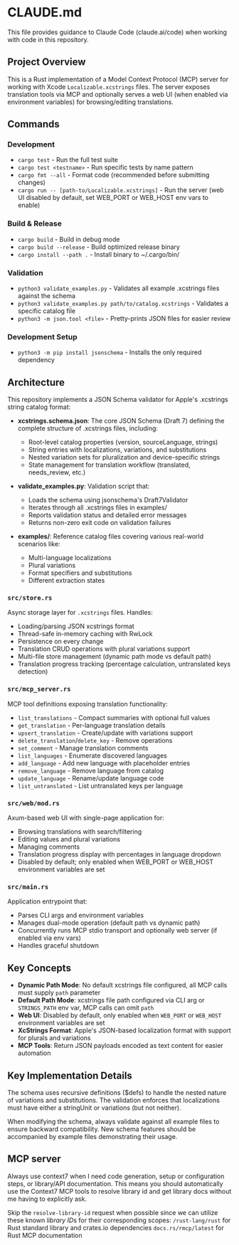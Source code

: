 # CLAUDE.md

This file provides guidance to Claude Code (claude.ai/code) when working with code in this repository.

## Project Overview

This is a Rust implementation of a Model Context Protocol (MCP) server for working with Xcode `Localizable.xcstrings` files. The server exposes translation tools via MCP and optionally serves a web UI (when enabled via environment variables) for browsing/editing translations.

## Commands

### Development

- `cargo test` - Run the full test suite
- `cargo test <testname>` - Run specific tests by name pattern
- `cargo fmt --all` - Format code (recommended before submitting changes)
- `cargo run -- [path-to/Localizable.xcstrings]` - Run the server (web UI disabled by default, set WEB_PORT or WEB_HOST env vars to enable)

### Build & Release

- `cargo build` - Build in debug mode
- `cargo build --release` - Build optimized release binary
- `cargo install --path .` - Install binary to ~/.cargo/bin/

### Validation

- `python3 validate_examples.py` - Validates all example .xcstrings files against the schema
- `python3 validate_examples.py path/to/catalog.xcstrings` - Validates a specific catalog file
- `python3 -m json.tool <file>` - Pretty-prints JSON files for easier review

### Development Setup

- `python3 -m pip install jsonschema` - Installs the only required dependency

## Architecture

This repository implements a JSON Schema validator for Apple's .xcstrings string catalog format:

- **xcstrings.schema.json**: The core JSON Schema (Draft 7) defining the complete structure of .xcstrings files, including:
  - Root-level catalog properties (version, sourceLanguage, strings)
  - String entries with localizations, variations, and substitutions
  - Nested variation sets for pluralization and device-specific strings
  - State management for translation workflow (translated, needs_review, etc.)

- **validate_examples.py**: Validation script that:
  - Loads the schema using jsonschema's Draft7Validator
  - Iterates through all .xcstrings files in examples/
  - Reports validation status and detailed error messages
  - Returns non-zero exit code on validation failures

- **examples/**: Reference catalog files covering various real-world scenarios like:
  - Multi-language localizations
  - Plural variations
  - Format specifiers and substitutions
  - Different extraction states

### `src/store.rs`

Async storage layer for `.xcstrings` files. Handles:

- Loading/parsing JSON xcstrings format
- Thread-safe in-memory caching with RwLock
- Persistence on every change
- Translation CRUD operations with plural variations support
- Multi-file store management (dynamic path mode vs default path)
- Translation progress tracking (percentage calculation, untranslated keys detection)

### `src/mcp_server.rs`

MCP tool definitions exposing translation functionality:

- `list_translations` - Compact summaries with optional full values
- `get_translation` - Per-language translation details
- `upsert_translation` - Create/update with variations support
- `delete_translation`/`delete_key` - Remove operations
- `set_comment` - Manage translation comments
- `list_languages` - Enumerate discovered languages
- `add_language` - Add new language with placeholder entries
- `remove_language` - Remove language from catalog
- `update_language` - Rename/update language code
- `list_untranslated` - List untranslated keys per language

### `src/web/mod.rs`

Axum-based web UI with single-page application for:

- Browsing translations with search/filtering
- Editing values and plural variations
- Managing comments
- Translation progress display with percentages in language dropdown
- Disabled by default; only enabled when WEB_PORT or WEB_HOST environment variables are set

### `src/main.rs`

Application entrypoint that:

- Parses CLI args and environment variables
- Manages dual-mode operation (default path vs dynamic path)
- Concurrently runs MCP stdio transport and optionally web server (if enabled via env vars)
- Handles graceful shutdown

## Key Concepts

- **Dynamic Path Mode**: No default xcstrings file configured, all MCP calls must supply `path` parameter
- **Default Path Mode**: xcstrings file path configured via CLI arg or `STRINGS_PATH` env var, MCP calls can omit `path`
- **Web UI**: Disabled by default, only enabled when `WEB_PORT` or `WEB_HOST` environment variables are set
- **XcStrings Format**: Apple's JSON-based localization format with support for plurals and variations
- **MCP Tools**: Return JSON payloads encoded as text content for easier automation

## Key Implementation Details

The schema uses recursive definitions ($defs) to handle the nested nature of variations and substitutions. The validation enforces that localizations must have either a stringUnit or variations (but not neither).

When modifying the schema, always validate against all example files to ensure backward compatibility. New schema features should be accompanied by example files demonstrating their usage.

## MCP server

Always use context7 when I need code generation, setup or configuration steps, or library/API documentation. This means you should automatically use the Context7 MCP tools to resolve library id and get library docs without me having to explicitly ask.

Skip the `resolve-library-id` request when possible since we can utilize these known *library ID*s for their corresponding scopes:
`/rust-lang/rust` for Rust standard library and crates.io dependencies
`docs.rs/rmcp/latest` for Rust MCP documentation

